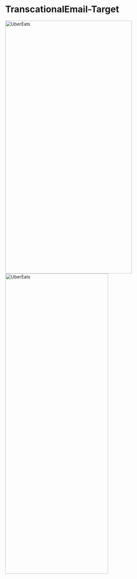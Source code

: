 # TranscationalEmail-Target

<img src="https://i.ibb.co/Qb1j3Js/target-desktop.png" alt="UberEats" title="Desktop" height="800" width="400" >
<img src="https://i.ibb.co/D5fVxH2/target-mobile.png" alt="UberEats" title="Mobile" height="950" width="325" >

